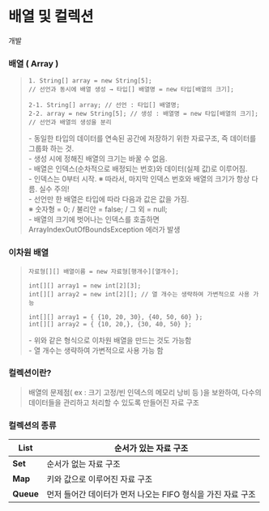 # 배열 및 컬렉션

개발

### **배열 ( Array )**

> ```
> 1. String[] array = new String[5]; 
> // 선언과 동시에 배열 생성 → 타입[] 배열명 = new 타입[배열의 크기];
>
> 2-1. String[] array; // 선언 : 타입[] 배열명;
> 2-2. array = new String[5]; // 생성 : 배열명 = new 타입[배열의 크기];
> // 선언과 배열의 생성을 분리
> ```
>
> \- 동일한 타입의 데이터를 연속된 공간에 저장하기 위한 자료구조, 즉 데이터를 그룹화 하는 것.\
> \- 생성 시에 정해진 배열의 크기는 바꿀 수 없음.\
> \- 배열은 인덱스(순차적으로 배정되는 번호)와 데이터(실제 값)로 이루어짐.\
> \- 인덱스는 0부터 시작. ※ 따라서, 마지막 인덱스 번호와 배열의 크기가 항상 다름. 실수 주의!\
> \- 선언만 한 배열은 타입에 따라 다음과 값은 값을 가짐.\
> ※ 숫자형 = 0; / 불리안 = false; / 그 외 = null;\
> \- 배열의 크기에 벗어나는 인덱스를 호출하면 ArrayIndexOutOfBoundsException 에러가 발생

### **이차원 배열**

> ```
> 자료형[][] 배열이름 = new 자료형[행개수][열개수];
>
> int[][] array1 = new int[2][3];
> int[][] array2 = new int[2][]; // 열 개수는 생략하여 가변적으로 사용 가능
>
> int[][] array1 = { {10, 20, 30}, {40, 50, 60} };
> int[][] array2 = { {10, 20,}, {30, 40, 50} };
> ```
>
> \- 위와 같은 형식으로 이차원 배열을 만드는 것도 가능함\
> \- 열 개수는 생략하여 가변적으로 사용 가능 함

### **컬렉션이란?**

> 배열의 문제점( ex : 크기 고정/빈 인덱스의 메모리 낭비 등 )을 보완하여, 다수의 데이터들을 관리하고 처리할 수 있도록 만들어진 자료 구조

### **컬렉션의 종류**

| **List**  | 순서가 있는 자료 구조                         |
| --------- | ------------------------------------ |
| **Set**   | 순서가 없는 자료 구조                         |
| **Map**   | 키와 값으로 이루어진 자료 구조                    |
| **Queue** | 먼저 들어간 데이터가 먼저 나오는 FIFO 형식을 가진 자료 구조 |
